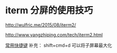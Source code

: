 # iterm 分屏的使用技巧
http://wulfric.me/2015/08/iterm2/

http://www.yangzhiping.com/tech/iterm2.html


[常用快捷键](https://cnbin.github.io/blog/2015/06/20/iterm2-kuai-jie-jian-da-quan/)
补充： shift+cmd+d 可以将子屏幕最大化


